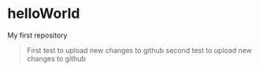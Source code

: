 # helloWorld
My first repository
> First test to upload new changes to github
second test to upload new changes to github
